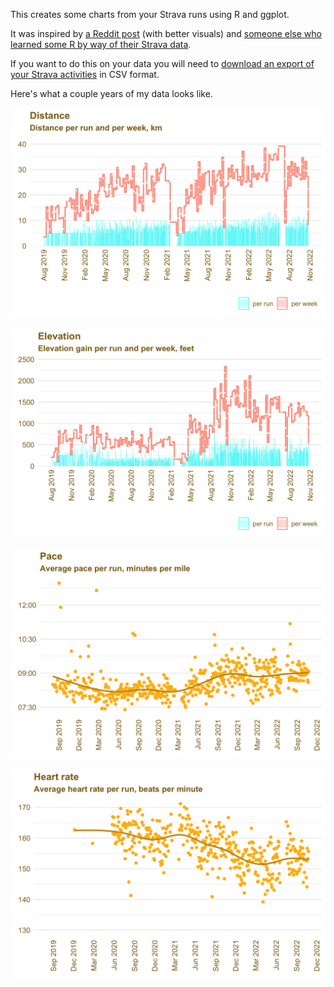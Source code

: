 This creates some charts from your Strava runs using R and ggplot. 

It was inspired by [a Reddit post](https://www.reddit.com/r/Strava/comments/yc7qqy/visualising_12_months_of_running_with_strava/) (with better visuals) and [someone else who learned some R by way of their Strava data](https://towardsdatascience.com/using-r-to-analyse-my-strava-data-fc57188b4c51).

If you want to do this on your data you will need to [download an export of your Strava activities](https://support.strava.com/hc/en-us/articles/216918437-Exporting-your-Data-and-Bulk-Export) in CSV format.

Here's what a couple years of my data looks like.

![distance](images/distance.png)

![elevation](images/elevation.png)

![pace](images/pace.png)

![heart rate](images/heartrate.png)
